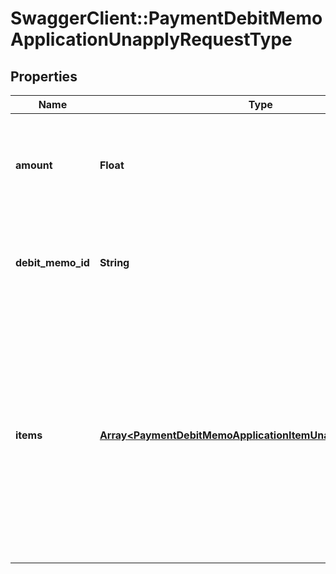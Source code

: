 # SwaggerClient::PaymentDebitMemoApplicationUnapplyRequestType

## Properties
Name | Type | Description | Notes
------------ | ------------- | ------------- | -------------
**amount** | **Float** | The amount of the payment that is unapplied from the debit memo.  | 
**debit_memo_id** | **String** | The unique ID of the debit memo that the payment is unapplied from.  | [optional] 
**items** | [**Array&lt;PaymentDebitMemoApplicationItemUnapplyRequestType&gt;**](PaymentDebitMemoApplicationItemUnapplyRequestType.md) | Container for debit memo items.  **Note:** The Invoice Item Settlement feature is in **Limited Availability**. If you wish to have access to the feature, submit a request at [Zuora Global Support](http://support.zuora.com/).  | [optional] 


